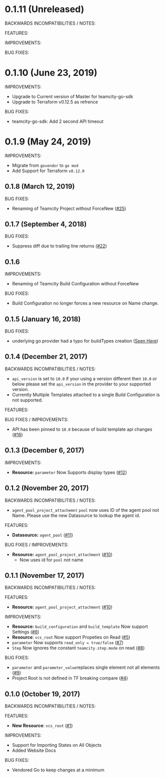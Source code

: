 # 0.1.11 (Unreleased)

BACKWARDS INCOMPATIBILITIES / NOTES:

FEATURES:

IMPROVEMENTS:

BUG FIXES:


# 0.1.10 (June 23, 2019)

IMPROVEMENTS:
 - Upgrade to Current version of Master for teamcity-go-sdk
 - Upgrade to Terraform v0.12.5 as refrence

BUG FIXES:
 - teamcity-go-sdk: Add 2 second API timeout

# 0.1.9 (May 24, 2019)
IMPROVEMENTS:
- Migrate from `govendor` to `go mod`
- Add Support for Terraform `v0.12.0`

## 0.1.8 (March 12, 2019)

BUG FIXES:
- Renaming of Teamcity Project without ForceNew  ([#25](https://github.com/bestseller-ecom/terraform-provider-teamcity/issues/25))

## 0.1.7 (September 4, 2018)

BUG FIXES:
- Suppress diff due to trailing line returns ([#22](https://github.com/bestseller-ecom/terraform-provider-teamcity/issues/22))

## 0.1.6

IMPROVEMENTS:
- Renaming of Teamcity Build Configuration without ForceNew

BUG FIXES:
- Build Configuration no longer forces a new resource on Name change.

## 0.1.5 (January 16, 2018)

BUG FIXES:
- underlying go provider had a typo for buildTypes creation ([Seen Here](https://github.com/bestseller-ecom/teamcity-sdk-go/commit/ce1da1a5348c3e788e980cea37b9b588a68c2036))

## 0.1.4 (December 21, 2017)

BACKWARDS INCOMPATIBILITIES / NOTES:

- `api_version` is set to `10.0` if your using a version different then `10.0` or below please set the `api_version` in the provider to your supported version.
- Currently Multiple Templates attached to a single Build Configuration is not supported.

FEATURES:

BUG FIXES / IMPROVEMENTS:
- API has been pinned to `10.0` because of build template api changes ([#16](https://github.com/bestseller-ecom/terraform-provider-teamcity/issues/16))

## 0.1.3 (December 6, 2017)

IMPROVEMENTS:
- **Resource:**  `parameter` Now Supports display types ([#12](https://github.com/bestseller-ecom/terraform-provider-teamcity/pull/12]))

## 0.1.2 (November 20, 2017)

BACKWARDS INCOMPATIBILITIES / NOTES:

- `agent_pool_project_attachemnt` `pool` now uses ID of the agent pool not Name. Please use the new Datasource to lookup the agent id.

FEATURES:

- **Datasource:**  `agent_pool` ([#11](https://github.com/bestseller-ecom/terraform-provider-teamcity/pull/11]))

BUG FIXES / IMPROVEMENTS:

- **Resource:**  `agent_pool_project_attachment` ([#10](https://github.com/bestseller-ecom/terraform-provider-teamcity/pull/10]))
  - Now uses id for `pool` not name


## 0.1.1 (November 17, 2017)

BACKWARDS INCOMPATIBILITIES / NOTES:

FEATURES:

- **Resource:**  `agent_pool_project_attachment` ([#10](https://github.com/bestseller-ecom/terraform-provider-teamcity/pull/10]))

IMPROVEMENTS:

- **Resource:**  `build_configuration` and `build_template` Now support Settings ([#6](https://github.com/bestseller-ecom/terraform-provider-teamcity/pull/6]))
- **Resource**: `vcs_root` Now support Propeties on Read ([#5](https://github.com/bestseller-ecom/terraform-provider-teamcity/pull/5]))
- `parameter` Now supports `read_only = true/false` ([#7](https://github.com/bestseller-ecom/terraform-provider-teamcity/pull/7]))
- `Step` Now ignores the constant `teamcity.step.mode` on read ([#8](https://github.com/bestseller-ecom/terraform-provider-teamcity/pull/8/))

BUG FIXES:

- `parameter` and `parameter_value`replaces single element not all elements ([#9](https://github.com/bestseller-ecom/terraform-provider-teamcity/pull/9/))
- Project Root is not defined in TF breaking compare ([#4](https://github.com/bestseller-ecom/terraform-provider-teamcity/pull/4]))

## 0.1.0 (October 19, 2017)

BACKWARDS INCOMPATIBILITIES / NOTES:

FEATURES:

* **New Resource**: `vcs_root` ([#1](https://github.com/bestseller-ecom/terraform-provider-teamcity/pull/1]))

IMPROVEMENTS:

* Support for Importing States on All Objects
* Added Website Docs

BUG FIXES:

- Vendored Go to keep changes at a minimum
